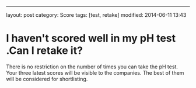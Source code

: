 ---
layout: post
category: Score
tags: [test, retake]
modified: 2014-06-11 13:43


# I haven't scored well in my pH test .Can I retake it?

There is no restriction on the number of times you can take the pH test. Your three latest scores will be visible to the companies. The best of them will be considered for shortlisting.

